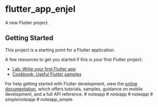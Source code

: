 # flutter_app_enjel

A new Flutter project.

## Getting Started

This project is a starting point for a Flutter application.

A few resources to get you started if this is your first Flutter project:

- [Lab: Write your first Flutter app](https://docs.flutter.dev/get-started/codelab)
- [Cookbook: Useful Flutter samples](https://docs.flutter.dev/cookbook)

For help getting started with Flutter development, view the
[online documentation](https://docs.flutter.dev/), which offers tutorials,
samples, guidance on mobile development, and a full API reference.
#   n o t e _ a p p  
 #   n o t e _ a p p  
 #   n o t e _ a p p  
 #   s i m p l e _ n o t e _ a p p  
 #   n o t e _ a p p _ s i m p l e  
 
